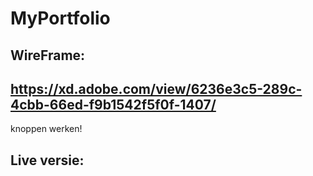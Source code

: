 # MyPortfolio

## WireFrame: 
## https://xd.adobe.com/view/6236e3c5-289c-4cbb-66ed-f9b1542f5f0f-1407/
knoppen werken!

## Live versie:
